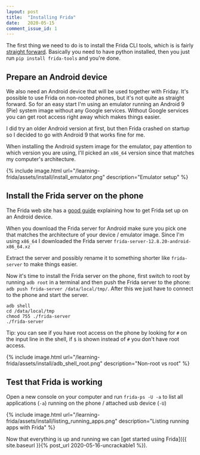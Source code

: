 ```yaml
---
layout: post
title:  "Installing Frida"
date:   2020-05-15
comment_issue_id: 1
---
```


The first thing we need to do is to install the Frida CLI tools, which is is fairly [straight forward](https://frida.re/docs/installation/). Basically you need to have python installed, then you just run `pip install frida-tools` and you're done.

## Prepare an Android device

We also need an Android device that will be used together with Friday. It's possible to use Frida on non-rooted phones, but it's not quite as straight forward. So for an easy start I'm using an emulator running an Android 9 (Pie) system image without any Google services. Without Google services you can get root access right away which makes things easier.

I did try an older Android version at first, but then Frida crashed on startup so I decided to go with Android 9 that works fine for me.

When installing the Android system image for the emulator, pay attention to which version you are using, I'll picked an `x86_64` version since that matches my computer's architecture.

{% include image.html url="/learning-frida/assets/install/install_emulator.png" description="Emulator setup" %}

## Install the Frida server on the phone

The Frida web site has a [good guide](https://frida.re/docs/android/) explaining how to get Frida set up on an Android device.

When you download the Frida server for Android make sure you pick one that matches the architecture of your device / emulator image. Since I'm using `x86_64` I downloaded the Frida server `frida-server-12.8.20-android-x86_64.xz`

Extract the server and possibly rename it to something shorter like `frida-server` to make things easier.

Now it's time to install the Frida server on the phone, first switch to root by running `adb root` in a terminal and then push the Frida server to the phone: `adb push frida-server /data/local/tmp/`.  After this we just have to connect to the phone and start the server.

```
adb shell
cd /data/local/tmp
chmod 755 ./frida-server
./frida-server
```

Tip: you can see if you have root access on the phone by looking for `#` on the input line in the shell, if `$` is shown instead of `#` you don't have root access.

{% include image.html url="/learning-frida/assets/install/adb_shell_root.png" description="Non-root vs root" %}

## Test that Frida is working

Open a new console on your computer and run `frida-ps -U -a` to list all applications (`-a`) running on the phone / attached usb device (`-U`)

{% include image.html url="/learning-frida/assets/install/listing_running_apps.png" description="Listing running apps with Frida" %}

Now that everything is up and running we can [get started using Frida]({{ site.baseurl }}{% post_url 2020-05-16-uncrackable1 %}).
